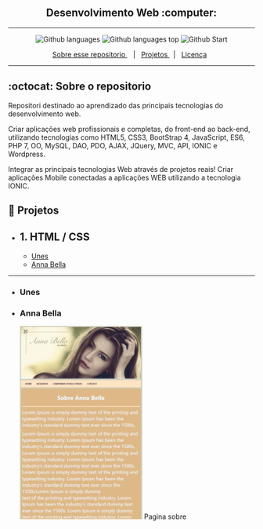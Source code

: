 <h2 align="center">
  Desenvolvimento Web :computer:
</h2>

---

<p align="center">
<img alt="Github languages" src="https://img.shields.io/github/languages/count/fdAssis/Desenvolvimento-Web?color=blue&style=flat"> <img alt="Github languages top" src="https://img.shields.io/github/languages/top/fdAssis/Desenvolvimento-Web?style=flat"> <img alt="Github Start" src="https://img.shields.io/github/stars/fdAssis/Desenvolvimento-Web?color=purple&style=social">
</p>

<p align="center">
  <a href="#octocat-sobre-o-repositorio">Sobre esse repositorio </a> &nbsp;&nbsp;&nbsp;|&nbsp;&nbsp;&nbsp;<a href="#milky_way-índice">Projetos </a> &nbsp;&nbsp;|&nbsp;&nbsp;
  <a href="#memo-licença">Licença</a>&nbsp;&nbsp; 
</p>

---

## :octocat: Sobre o repositorio
  Repositori destinado ao aprendizado das principais tecnologias do desenvolvimento web.

  Criar aplicações web profissionais e completas, do front-end ao back-end, utilizando tecnologias como HTML5, CSS3, BootStrap 4, JavaScript, ES6, PHP 7, OO, MySQL, DAO, PDO, AJAX, JQuery, MVC, API, IONIC e Wordpress.

  Integrar as principais tecnologias Web através de projetos reais!
  Criar aplicações Mobile conectadas a aplicações WEB utilizando a tecnologia IONIC.

## :milky_way: Projetos
- ## 1. HTML / CSS
   - <a href="#Unes">Unes</a>
   - <a href="#Anna-Bella">Anna Bella</a>
---

- ### Unes
- ### Anna Bella
  <div>
    <img src="PROJECTS/Projeto_Anna_Bella/screenshot/index_anna_bella.png" width=250/>
    <span>Pagina sobre</span>
  </div> 
